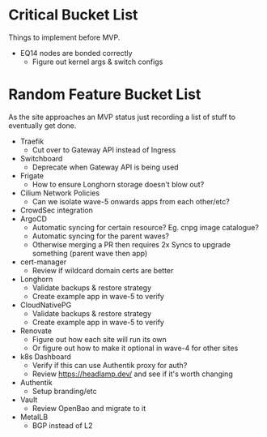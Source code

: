 # Critical Bucket List

Things to implement before MVP.

* EQ14 nodes are bonded correctly
  * Figure out kernel args & switch configs

# Random Feature Bucket List

As the site approaches an MVP status just recording a list of stuff to eventually get done.

* Traefik
  * Cut over to Gateway API instead of Ingress
* Switchboard
  * Deprecate when Gateway API is being used
* Frigate
  * How to ensure Longhorn storage doesn't blow out?
* Cilium Network Policies
  * Can we isolate wave-5 onwards apps from each other/etc?
* CrowdSec integration
* ArgoCD
  * Automatic syncing for certain resource? Eg. cnpg image catalogue?
  * Automatic syncing for the parent waves?
  * Otherwise merging a PR then requires 2x Syncs to upgrade something (parent wave then app)
* cert-manager
  * Review if wildcard domain certs are better
* Longhorn
  * Validate backups & restore strategy
  * Create example app in wave-5 to verify
* CloudNativePG
  * Validate backups & restore strategy
  * Create example app in wave-5 to verify
* Renovate
  * Figure out how each site will run its own
  * Or figure out how to make it optional in wave-4 for other sites
* k8s Dashboard
  * Verify if this can use Authentik proxy for auth?
  * Review https://headlamp.dev/ and see if it's worth changing
* Authentik
  * Setup branding/etc
* Vault
  * Review OpenBao and migrate to it
* MetalLB
  * BGP instead of L2
